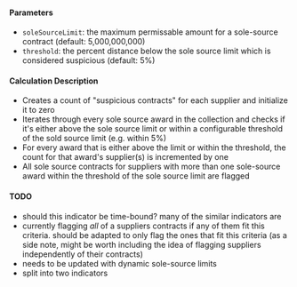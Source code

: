 #### Parameters

- `soleSourceLimit`: the maximum permissable amount for a sole-source contract (default: 5,000,000,000)
- `threshold`: the percent distance below the sole source limit which is considered suspicious (default: 5%)

#### Calculation Description

- Creates a count of "suspicious contracts" for each supplier and initialize it to zero
- Iterates through every sole source award in the collection and checks if it's either above the sole source limit or within a configurable threshold of the sold source limit (e.g. within 5%)
- For every award that is either above the limit or within the threshold, the count for that award's supplier(s) is incremented by one
- All sole source contracts for suppliers with more than one sole-source award within the threshold of the sole source limit are flagged

#### TODO

- should this indicator be time-bound? many of the similar indicators are
- currently flagging *all* of a suppliers contracts if any of them fit this criteria. should be adapted to only flag the ones that fit this criteria (as a side note, might be worth including the idea of flagging suppliers independently of their contracts)
- needs to be updated with dynamic sole-source limits
- split into two indicators